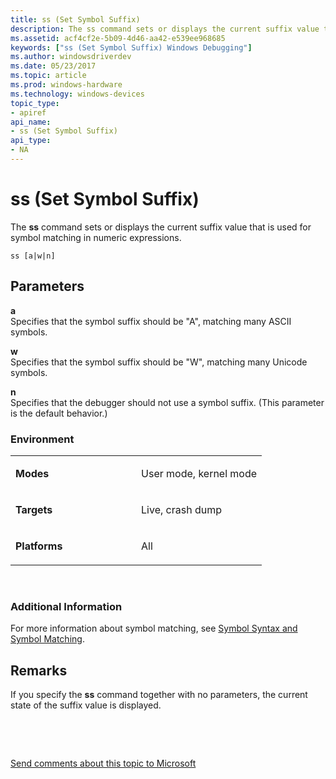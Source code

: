 ```yaml
---
title: ss (Set Symbol Suffix)
description: The ss command sets or displays the current suffix value that is used for symbol matching in numeric expressions.
ms.assetid: acf4cf2e-5b09-4d46-aa42-e539ee968685
keywords: ["ss (Set Symbol Suffix) Windows Debugging"]
ms.author: windowsdriverdev
ms.date: 05/23/2017
ms.topic: article
ms.prod: windows-hardware
ms.technology: windows-devices
topic_type:
- apiref
api_name:
- ss (Set Symbol Suffix)
api_type:
- NA
---
```


# ss (Set Symbol Suffix)


The **ss** command sets or displays the current suffix value that is used for symbol matching in numeric expressions.

```
ss [a|w|n] 
```

## <span id="ddk_cmd_set_symbol_suffix_dbg"></span><span id="DDK_CMD_SET_SYMBOL_SUFFIX_DBG"></span>Parameters


<span id="_______a______"></span><span id="_______A______"></span> **a**   
Specifies that the symbol suffix should be "A", matching many ASCII symbols.

<span id="_______w______"></span><span id="_______W______"></span> **w**   
Specifies that the symbol suffix should be "W", matching many Unicode symbols.

<span id="_______n______"></span><span id="_______N______"></span> **n**   
Specifies that the debugger should not use a symbol suffix. (This parameter is the default behavior.)

### <span id="Environment"></span><span id="environment"></span><span id="ENVIRONMENT"></span>Environment

<table>
<colgroup>
<col width="50%" />
<col width="50%" />
</colgroup>
<tbody>
<tr class="odd">
<td align="left"><p><strong>Modes</strong></p></td>
<td align="left"><p>User mode, kernel mode</p></td>
</tr>
<tr class="even">
<td align="left"><p><strong>Targets</strong></p></td>
<td align="left"><p>Live, crash dump</p></td>
</tr>
<tr class="odd">
<td align="left"><p><strong>Platforms</strong></p></td>
<td align="left"><p>All</p></td>
</tr>
</tbody>
</table>

 

### <span id="Additional_Information"></span><span id="additional_information"></span><span id="ADDITIONAL_INFORMATION"></span>Additional Information

For more information about symbol matching, see [Symbol Syntax and Symbol Matching](symbol-syntax-and-symbol-matching.md).

Remarks
-------

If you specify the **ss** command together with no parameters, the current state of the suffix value is displayed.

 

 

[Send comments about this topic to Microsoft](mailto:wsddocfb@microsoft.com?subject=Documentation%20feedback%20[debugger\debugger]:%20ss%20%28Set%20Symbol%20Suffix%29%20%20RELEASE:%20%285/15/2017%29&body=%0A%0APRIVACY%20STATEMENT%0A%0AWe%20use%20your%20feedback%20to%20improve%20the%20documentation.%20We%20don't%20use%20your%20email%20address%20for%20any%20other%20purpose,%20and%20we'll%20remove%20your%20email%20address%20from%20our%20system%20after%20the%20issue%20that%20you're%20reporting%20is%20fixed.%20While%20we're%20working%20to%20fix%20this%20issue,%20we%20might%20send%20you%20an%20email%20message%20to%20ask%20for%20more%20info.%20Later,%20we%20might%20also%20send%20you%20an%20email%20message%20to%20let%20you%20know%20that%20we've%20addressed%20your%20feedback.%0A%0AFor%20more%20info%20about%20Microsoft's%20privacy%20policy,%20see%20http://privacy.microsoft.com/default.aspx. "Send comments about this topic to Microsoft")





